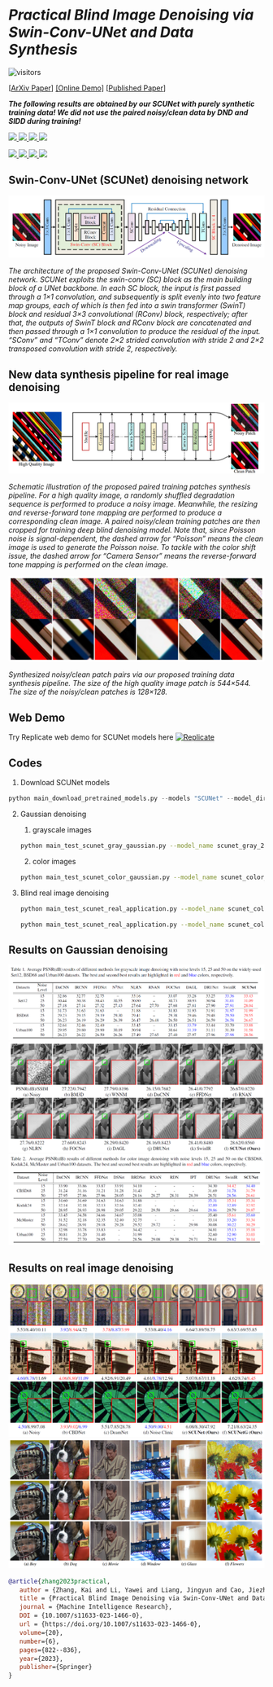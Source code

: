 # _Practical Blind Image Denoising via Swin-Conv-UNet and Data Synthesis_


![visitors](https://visitor-badge.glitch.me/badge?page_id=cszn/SCUNet) 


[[ArXiv Paper](https://arxiv.org/pdf/2203.13278.pdf)]  [[Online Demo]](https://replicate.com/cszn/scunet) [[Published Paper](https://link.springer.com/article/10.1007/s11633-023-1466-0)]


__*The following results are obtained by our SCUNet with purely synthetic training data! 
We did not use the paired noisy/clean data by DND and SIDD during training!*__
<p align="left">
  <a href="https://github.com/cszn/SCUNet">
    <img width=48% src="https://github.com/cszn/cszn.github.io/blob/master/files/input_16.gif"/>
    <img width=48% src="https://github.com/cszn/cszn.github.io/blob/master/files/cc_fnb_0042_16.gif"/>
    <img width=48% src="https://github.com/cszn/cszn.github.io/blob/master/files/ct_fnb_0019_16.gif"/>
    <img width=48% src="https://github.com/cszn/cszn.github.io/blob/master/files/cty_fnb_0047_16.gif"/>
  </a>
</p>

<p align="left">
  <a href="https://github.com/cszn/SCUNet">
    <img width=48% src="https://github.com/cszn/cszn.github.io/blob/master/files/g_fnb_0009_16.gif"/>
    <img width=48% src="https://github.com/cszn/cszn.github.io/blob/master/files/kf_fnb_0058_16.gif"/>
    <img width=48% src="https://github.com/cszn/cszn.github.io/blob/master/files/mc_fnb_0001_16.gif"/>
    <img width=48% src="https://github.com/cszn/cszn.github.io/blob/master/files/wm_fnb_0010_16.gif"/>
  </a>
</p>



Swin-Conv-UNet (SCUNet) denoising network
----------
<img src="figs/arch_scunet.png" width="900px"/> 

*The architecture of the proposed Swin-Conv-UNet (SCUNet) denoising network. SCUNet exploits the swin-conv (SC) block as
the main building block of a UNet backbone. In each SC block, the input is first passed through a 1×1 convolution, and subsequently is
split evenly into two feature map groups, each of which is then fed into a swin transformer (SwinT) block and residual 3×3 convolutional
(RConv) block, respectively; after that, the outputs of SwinT block and RConv block are concatenated and then passed through a 1×1
convolution to produce the residual of the input. “SConv” and “TConv” denote 2×2 strided convolution with stride 2 and 2×2 transposed
convolution with stride 2, respectively.*


New data synthesis pipeline for real image denoising
----------
<img src="figs/pipeline_scunet.png" width="900px"/> 

*Schematic illustration of the proposed paired training patches synthesis pipeline. For a high quality image, a randomly shuffled
degradation sequence is performed to produce a noisy image. Meanwhile, the resizing and reverse-forward tone mapping are performed
to produce a corresponding clean image. A paired noisy/clean training patches are then cropped for training deep blind denoising model.
Note that, since Poisson noise is signal-dependent, the dashed arrow for “Poisson” means the clean image is used to generate the Poisson
noise. To tackle with the color shift issue, the dashed arrow for “Camera Sensor” means the reverse-forward tone mapping is performed on
the clean image.*

<img src="figs/data_scunet.png" width="900px"/> 

*Synthesized noisy/clean patch pairs via our proposed training data synthesis pipeline. The size of the high quality image patch is
544×544. The size of the noisy/clean patches is 128×128.*


Web Demo
---------
Try Replicate web demo for SCUNet models here [![Replicate](https://replicate.com/cszn/scunet/badge)](https://replicate.com/cszn/scunet)

Codes
---------
1. Download SCUNet models
```python
python main_download_pretrained_models.py --models "SCUNet" --model_dir "model_zoo"
```

2. Gaussian denoising
    1. grayscale images

    ```bash
    python main_test_scunet_gray_gaussian.py --model_name scunet_gray_25 --noise_level_img 25 --testset_name set12
    ```

    2. color images
    ```bash
    python main_test_scunet_color_gaussian.py --model_name scunet_color_25 --noise_level_img 25 --testset_name bsd68
    ```
3. Blind real image denoising

    ```bash
    python main_test_scunet_real_application.py --model_name scunet_color_real_psnr --testset_name real3
    ```
    ```bash
    python main_test_scunet_real_application.py --model_name scunet_color_real_gan --testset_name real3
    ```

Results on Gaussian denoising
----------
<img src="figs/gray_scunet.png" width="900px"/>  

<img src="figs/comparison_scunet.png" width="900px"/>  


<img src="figs/color_scunet.png" width="900px"/>  


Results on real image denoising
----------
<img src="figs/real_scunet.png" width="900px"/>  


<img src="figs/real_scunet1.png" width="900px"/>  



```bibtex
@article{zhang2023practical,
   author = {Zhang, Kai and Li, Yawei and Liang, Jingyun and Cao, Jiezhang and Zhang, Yulun and Tang, Hao and Fan, Deng-Ping and Timofte, Radu and Gool, Luc Van},
   title = {Practical Blind Image Denoising via Swin-Conv-UNet and Data Synthesis},
   journal = {Machine Intelligence Research},
   DOI = {10.1007/s11633-023-1466-0},
   url = {https://doi.org/10.1007/s11633-023-1466-0},
   volume={20},
   number={6},
   pages={822--836},
   year={2023},
   publisher={Springer}
}
```

